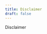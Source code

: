 ```yaml
---
title: Disclaimer
draft: false
---
```


<!-- [Startseite](/)
[Kontakt](/kontakt) -->

Disclaimer

<!-- [404](/blub) -->
